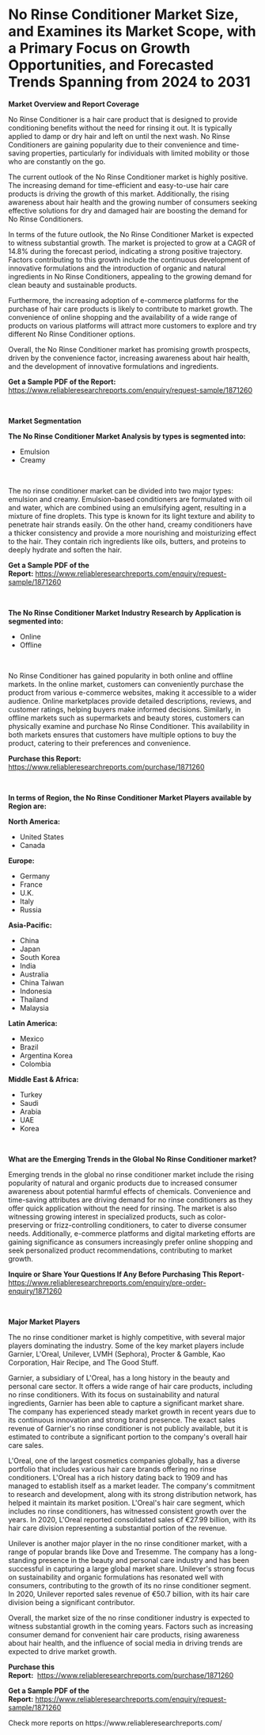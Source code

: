 <p><h1>No Rinse Conditioner Market Size, and Examines its Market Scope, with a Primary Focus on Growth Opportunities, and Forecasted Trends Spanning from 2024 to 2031</h1></p><p><strong>Market Overview and Report Coverage</strong></p>
<p><p>No Rinse Conditioner is a hair care product that is designed to provide conditioning benefits without the need for rinsing it out. It is typically applied to damp or dry hair and left on until the next wash. No Rinse Conditioners are gaining popularity due to their convenience and time-saving properties, particularly for individuals with limited mobility or those who are constantly on the go.</p><p>The current outlook of the No Rinse Conditioner market is highly positive. The increasing demand for time-efficient and easy-to-use hair care products is driving the growth of this market. Additionally, the rising awareness about hair health and the growing number of consumers seeking effective solutions for dry and damaged hair are boosting the demand for No Rinse Conditioners.</p><p>In terms of the future outlook, the No Rinse Conditioner Market is expected to witness substantial growth. The market is projected to grow at a CAGR of 14.8% during the forecast period, indicating a strong positive trajectory. Factors contributing to this growth include the continuous development of innovative formulations and the introduction of organic and natural ingredients in No Rinse Conditioners, appealing to the growing demand for clean beauty and sustainable products.</p><p>Furthermore, the increasing adoption of e-commerce platforms for the purchase of hair care products is likely to contribute to market growth. The convenience of online shopping and the availability of a wide range of products on various platforms will attract more customers to explore and try different No Rinse Conditioner options.</p><p>Overall, the No Rinse Conditioner market has promising growth prospects, driven by the convenience factor, increasing awareness about hair health, and the development of innovative formulations and ingredients.</p></p>
<p><strong>Get a Sample PDF of the Report:</strong> <a href="https://www.reliableresearchreports.com/enquiry/request-sample/1871260">https://www.reliableresearchreports.com/enquiry/request-sample/1871260</a></p>
<p>&nbsp;</p>
<p><strong>Market Segmentation</strong></p>
<p><strong>The No Rinse Conditioner Market Analysis by types is segmented into:</strong></p>
<p><ul><li>Emulsion</li><li>Creamy</li></ul></p>
<p>&nbsp;</p>
<p><p>The no rinse conditioner market can be divided into two major types: emulsion and creamy. Emulsion-based conditioners are formulated with oil and water, which are combined using an emulsifying agent, resulting in a mixture of fine droplets. This type is known for its light texture and ability to penetrate hair strands easily. On the other hand, creamy conditioners have a thicker consistency and provide a more nourishing and moisturizing effect to the hair. They contain rich ingredients like oils, butters, and proteins to deeply hydrate and soften the hair.</p></p>
<p><strong>Get a Sample PDF of the Report:</strong>&nbsp;<a href="https://www.reliableresearchreports.com/enquiry/request-sample/1871260">https://www.reliableresearchreports.com/enquiry/request-sample/1871260</a></p>
<p>&nbsp;</p>
<p><strong>The No Rinse Conditioner Market Industry Research by Application is segmented into:</strong></p>
<p><ul><li>Online</li><li>Offline</li></ul></p>
<p>&nbsp;</p>
<p><p>No Rinse Conditioner has gained popularity in both online and offline markets. In the online market, customers can conveniently purchase the product from various e-commerce websites, making it accessible to a wider audience. Online marketplaces provide detailed descriptions, reviews, and customer ratings, helping buyers make informed decisions. Similarly, in offline markets such as supermarkets and beauty stores, customers can physically examine and purchase No Rinse Conditioner. This availability in both markets ensures that customers have multiple options to buy the product, catering to their preferences and convenience.</p></p>
<p><strong>Purchase this Report:</strong>&nbsp; <a href="https://www.reliableresearchreports.com/purchase/1871260">https://www.reliableresearchreports.com/purchase/1871260</a></p>
<p>&nbsp;</p>
<p><strong>In terms of Region, the No Rinse Conditioner Market Players available by Region are:</strong></p>
<p>
    <p> <strong> North America: </strong>
        <ul>
            <li>United States</li>
            <li>Canada</li>
        </ul>
        </p> 
    <p> <strong> Europe: </strong>
        <ul>
            <li>Germany</li>
            <li>France</li>
            <li>U.K.</li>
            <li>Italy</li>
            <li>Russia</li>
        </ul>
        </p> 
    <p> <strong> Asia-Pacific: </strong>
        <ul>
            <li>China</li>
            <li>Japan</li>
            <li>South Korea</li>
            <li>India</li>
            <li>Australia</li>
            <li>China Taiwan</li>
            <li>Indonesia</li>
            <li>Thailand</li>
            <li>Malaysia</li>
        </ul>
        </p> 
    <p> <strong> Latin America: </strong>
        <ul>
            <li>Mexico</li>
            <li>Brazil</li>
            <li>Argentina Korea</li>
            <li>Colombia</li>
        </ul>
        </p> 
    <p> <strong> Middle East & Africa: </strong>
        <ul>
            <li>Turkey</li>
            <li>Saudi</li>
            <li>Arabia</li>
            <li>UAE</li>
            <li>Korea</li>
        </ul>
    </p>
    </p>
<p>&nbsp;</p>
<p><strong>What are the Emerging Trends in the Global No Rinse Conditioner market?</strong></p>
<p><p>Emerging trends in the global no rinse conditioner market include the rising popularity of natural and organic products due to increased consumer awareness about potential harmful effects of chemicals. Convenience and time-saving attributes are driving demand for no rinse conditioners as they offer quick application without the need for rinsing. The market is also witnessing growing interest in specialized products, such as color-preserving or frizz-controlling conditioners, to cater to diverse consumer needs. Additionally, e-commerce platforms and digital marketing efforts are gaining significance as consumers increasingly prefer online shopping and seek personalized product recommendations, contributing to market growth.</p></p>
<p><strong>Inquire or Share Your Questions If Any Before Purchasing This Report</strong>- <a href="https://www.reliableresearchreports.com/enquiry/pre-order-enquiry/1871260">https://www.reliableresearchreports.com/enquiry/pre-order-enquiry/1871260</a></p>
<p>&nbsp;</p>
<p><strong>Major Market Players</strong></p>
<p><p>The no rinse conditioner market is highly competitive, with several major players dominating the industry. Some of the key market players include Garnier, L'Oreal, Unilever, LVMH (Sephora), Procter & Gamble, Kao Corporation, Hair Recipe, and The Good Stuff.</p><p>Garnier, a subsidiary of L'Oreal, has a long history in the beauty and personal care sector. It offers a wide range of hair care products, including no rinse conditioners. With its focus on sustainability and natural ingredients, Garnier has been able to capture a significant market share. The company has experienced steady market growth in recent years due to its continuous innovation and strong brand presence. The exact sales revenue of Garnier's no rinse conditioner is not publicly available, but it is estimated to contribute a significant portion to the company's overall hair care sales.</p><p>L'Oreal, one of the largest cosmetics companies globally, has a diverse portfolio that includes various hair care brands offering no rinse conditioners. L'Oreal has a rich history dating back to 1909 and has managed to establish itself as a market leader. The company's commitment to research and development, along with its strong distribution network, has helped it maintain its market position. L'Oreal's hair care segment, which includes no rinse conditioners, has witnessed consistent growth over the years. In 2020, L'Oreal reported consolidated sales of €27.99 billion, with its hair care division representing a substantial portion of the revenue.</p><p>Unilever is another major player in the no rinse conditioner market, with a range of popular brands like Dove and Tresemme. The company has a long-standing presence in the beauty and personal care industry and has been successful in capturing a large global market share. Unilever's strong focus on sustainability and organic formulations has resonated well with consumers, contributing to the growth of its no rinse conditioner segment. In 2020, Unilever reported sales revenue of €50.7 billion, with its hair care division being a significant contributor.</p><p>Overall, the market size of the no rinse conditioner industry is expected to witness substantial growth in the coming years. Factors such as increasing consumer demand for convenient hair care products, rising awareness about hair health, and the influence of social media in driving trends are expected to drive market growth.</p></p>
<p><strong>Purchase this Report:</strong>&nbsp;&nbsp;<a href="https://www.reliableresearchreports.com/purchase/1871260">https://www.reliableresearchreports.com/purchase/1871260</a></p>
<p></p>
<p><strong>Get a Sample PDF of the Report:</strong>&nbsp;<a href="https://www.reliableresearchreports.com/enquiry/request-sample/1871260">https://www.reliableresearchreports.com/enquiry/request-sample/1871260</a></p>
<p>Check more reports on https://www.reliableresearchreports.com/</p>